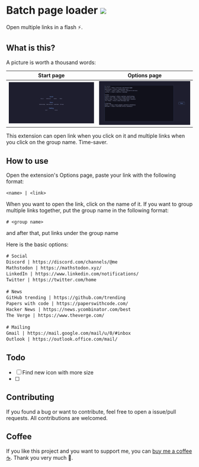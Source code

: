 # Batch page loader ![](https://img.shields.io/github/manifest-json/v/ngntrgduc/Batch-page-loader?style=flat-square)
Open multiple links in a flash ⚡.

## What is this?
A picture is worth a thousand words:

| Start page | Options page |
|:---:|:---:|
|![](/images/page.png) | ![](/images/options.png) |

This extension can open link when you click on it and multiple links when you click on the group name. Time-saver.

## How to use
Open the extension's Options page, paste your link with the following format:

```
<name> | <link>
```

When you want to open the link, click on the name of it.
If you want to group multiple links together, put the group name in the following format:

```
# <group name>
```

and after that, put links under the group name

Here is the basic options:

```
# Social
Discord | https://discord.com/channels/@me
Mathstodon | https://mathstodon.xyz/
LinkedIn | https://www.linkedin.com/notifications/
Twitter | https://twitter.com/home

# News
GitHub trending | https://github.com/trending
Papers with code | https://paperswithcode.com/
Hacker News | https://news.ycombinator.com/best
The Verge | https://www.theverge.com/

# Mailing
Gmail | https://mail.google.com/mail/u/0/#inbox
Outlook | https://outlook.office.com/mail/
```

## Todo
- [ ] Find new icon with more size
- [ ] 

## Contributing
If you found a bug or want to contribute, feel free to open a issue/pull requests. All contributions are welcomed.

## Coffee
If you like this project and you want to support me, you can [buy me a coffee :coffee:](https://ko-fi.com/ngntrgduc). Thank you very much 💖.